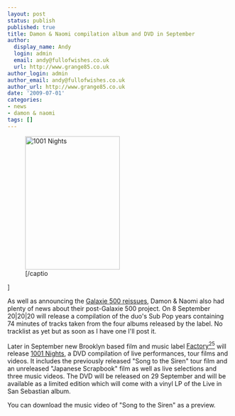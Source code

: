 ```yaml
---
layout: post
status: publish
published: true
title: Damon & Naomi compilation album and DVD in September
author:
  display_name: Andy
  login: admin
  email: andy@fullofwishes.co.uk
  url: http://www.grange85.co.uk
author_login: admin
author_email: andy@fullofwishes.co.uk
author_url: http://www.grange85.co.uk
date: '2009-07-01'
categories:
- news
- damon & naomi
tags: []
---
```

<p><figure class="caption alignright" width="213" caption="1001 Nights"><img src="https://media.fullofwishes.co.uk/ahfow/uploads/2009/07/siren.f25.png" alt="1001 Nights" title="1001 Nights - Damon & Naomi" width="213" height="300" class="size-full wp-image-1376" /><figcaption class="caption-text">[/captio</figcaption></figure>]
<p>As well as announcing the <a href="/2009/06/30/more-details-on-the-galaxie-500-vinyl-reissues/">Galaxie 500 reissues</a>, Damon & Naomi also had plenty of news about their post-Galaxie 500 project. On 8 September 20|20|20 will release a compilation of the duo's Sub Pop years containing 74 minutes of tracks taken from the four albums released by the label. No tracklist as yet but as soon as I have one I'll post it.</p>
<p>Later in September new Brooklyn based film and music label <a href="http://www.factorytwentyfive.com/">Factory<sup>25</sup></a> will release <a href="http://taggingwind.squarespace.com/ftf2">1001 Nights</a>, a DVD compilation of live performances, tour films and videos. It includes the previously released "Song to the Siren" tour film and an unreleased "Japanese Scrapbook" film as well as live selections and three music videos. The DVD will be released on 29 September and will be available as a limited edition which will come with a vinyl LP of the Live in San Sebastian album.</p>
<p>You can download the music video of "Song to the Siren" as a preview.</p>
<div style="text-align:center;"><figure class="caption "><figcaption class="caption-text"></figcaption></figure></div>
